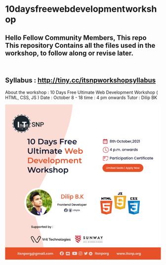 # 10daysfreewebdevelopmentworkshop

## Hello Fellow Community Members, This repo This repository Contains all the files used in the workshop, to follow along or revise later. 



<br/>

## Syllabus : http://tiny.cc/itsnpworkshopsyllabus

About the workshop : 10 Days Free Ultimate Web Development Workshop ( HTML, CSS, JS )
Date : October 8 - 18
time : 4 pm onwards
Tutor : Dilip BK 

![workshop graphics](/workshopgraphics.png)
